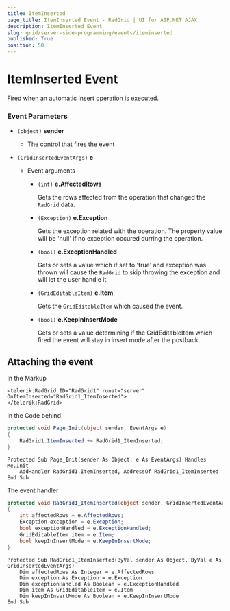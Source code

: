 ```yaml
---
title: ItemInserted
page_title: ItemInserted Event - RadGrid | UI for ASP.NET AJAX
description: ItemInserted Event
slug: grid/server-side-programming/events/iteminserted
published: True
position: 50
---
```


# ItemInserted Event

Fired when an automatic insert operation is executed.


### Event Parameters

* `(object)` **sender**

    * The control that fires the event

* `(GridInsertedEventArgs)` **e**

    * Event arguments 

        * `(int)` **e.AffectedRows**
            
            Gets the rows affected from the operation that changed the `RadGrid` data.

        * `(Exception)` **e.Exception**

            Gets the exception related with the operation. The property value will be 'null' if no exception occured durring the operation.
            
        * `(bool)` **e.ExceptionHandled**

            Gets or sets a value which if set to 'true' and exception was thrown will cause the `RadGrid` to skip throwing the exception and will let the user handle it.

        * `(GridEditableItem)` **e.Item**

            Gets the `GridEditableItem` which caused the event.

        * `(bool)` **e.KeepInInsertMode**

            Gets or sets a value determining if the GridEditableItem which fired the event will stay in insert mode after the postback.

## Attaching the event

In the Markup

````ASP.NET
<telerik:RadGrid ID="RadGrid1" runat="server" OnItemInserted="RadGrid1_ItemInserted">
</telerik:RadGrid>
````

In the Code behind

````C#
protected void Page_Init(object sender, EventArgs e)
{
    RadGrid1.ItemInserted += RadGrid1_ItemInserted;
}
````
````VB
Protected Sub Page_Init(sender As Object, e As EventArgs) Handles Me.Init
    AddHandler RadGrid1.ItemInserted, AddressOf RadGrid1_ItemInserted
End Sub
````

The event handler

````C#
protected void RadGrid1_ItemInserted(object sender, GridInsertedEventArgs e)
{
    int affectedRows = e.AffectedRows;
    Exception exception = e.Exception;
    bool exceptionHandled = e.ExceptionHandled;
    GridEditableItem item = e.Item;
    bool keepInInsertMode = e.KeepInInsertMode;
}
````
````VB
Protected Sub RadGrid1_ItemInserted(ByVal sender As Object, ByVal e As GridInsertedEventArgs)
    Dim affectedRows As Integer = e.AffectedRows
    Dim exception As Exception = e.Exception
    Dim exceptionHandled As Boolean = e.ExceptionHandled
    Dim item As GridEditableItem = e.Item
    Dim keepInInsertMode As Boolean = e.KeepInInsertMode
End Sub
````
  
